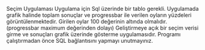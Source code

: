 Seçim Uygulaması
Uygulama için Sql üzerinde bir tablo gerekli. Uygulamada grafik halinde toplam sonuçlar ve progressbar ile verilen oyların yüzdeleri görüntülenmektedir. Girilen oylar 100 değerinin altında olmalıdır.
(progressbar maximum değerinden dolayı) Geliştirmeye açık bir seçim verisi girme ve sonuçları grafik üzerinde gösterme uygulamasıdır. Programı çalıştırmadan önce SQL bağlantısını yapmayı unutmayınız.
